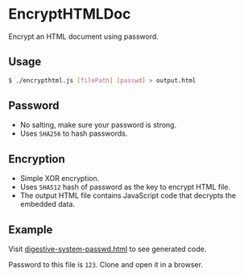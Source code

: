 # EncryptHTMLDoc
Encrypt an HTML document using password.

## Usage
```bash
$ ./encrypthtml.js [filePath] [passwd] > output.html
```

## Password
- No salting, make sure your password is strong.
- Uses `SHA256` to hash passwords.

## Encryption
- Simple XOR encryption.
- Uses `SHA512` hash of password as the key to encrypt HTML file.
- The output HTML file contains JavaScript code that decrypts the embedded data.

## Example
Visit [digestive-system-passwd.html](https://github.com/OogleGlu/EncryptHTMLDoc/blob/main/examples/digestive-system-passwd.html) to see generated code.

Password to this file is `123`. Clone and open it in a browser.
